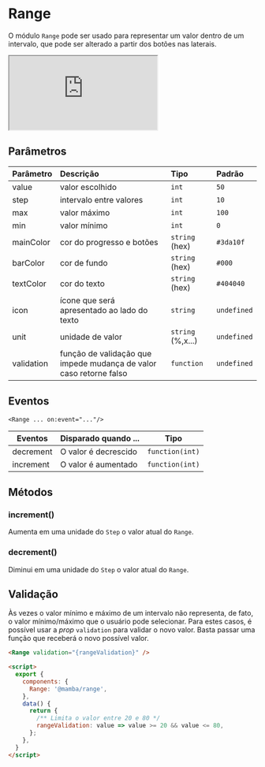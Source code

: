 # Range

O módulo `Range` pode ser usado para representar um valor dentro de um intervalo, que pode ser alterado a partir dos botões nas laterais.

<!-- @example ./example/Example.Html -->
<div class="iframe-wrapper">
  <iframe src="https://bundlebrowser.mambaweb.now.sh/#!/range"></iframe>
</div>

## Parâmetros

| Parâmetro  | Descrição                                                          | Tipo              | Padrão      |
| :--------- | :----------------------------------------------------------------- | :---------------- | :---------- |
| value      | valor escolhido                                                    | `int`             | `50`        |
| step       | intervalo entre valores                                            | `int`             | `10`        |
| max        | valor máximo                                                       | `int`             | `100`       |
| min        | valor mínimo                                                       | `int`             | `0`         |
| mainColor  | cor do progresso e botões                                          | `string` (hex)    | `#3da10f`   |
| barColor   | cor de fundo                                                       | `string` (hex)    | `#000`      |
| textColor  | cor do texto                                                       | `string` (hex)    | `#404040`   |
| icon       | ícone que será apresentado ao lado do texto                        | `string`          | `undefined` |
| unit       | unidade de valor                                                   | `string` (%,x...) | `undefined` |
| validation | função de validação que impede mudança de valor caso retorne falso | `function`        | `undefined` |

## Eventos

`<Range ... on:event="..."/>`

| Eventos   | Disparado quando ... | Tipo            |
| --------- | -------------------- | --------------- |
| decrement | O valor é decrescido | `function(int)` |
| increment | O valor é aumentado  | `function(int)` |

## Métodos

### increment()

Aumenta em uma unidade do `Step` o valor atual do `Range`.

### decrement()

Diminui em uma unidade do `Step` o valor atual do `Range`.

## Validação

Às vezes o valor mínimo e máximo de um intervalo não representa, de fato, o valor mínimo/máximo que o usuário pode selecionar. Para estes casos, é possível usar a _prop_ `validation` para validar o novo valor. Basta passar uma função que receberá o novo possível valor.

```html
<Range validation="{rangeValidation}" />

<script>
  export {
    components: {
      Range: '@mamba/range',
    },
    data() {
      return {
        /** Limita o valor entre 20 e 80 */
        rangeValidation: value => value >= 20 && value <= 80,
      };
    },
  }
</script>
```
